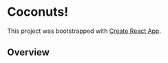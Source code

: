 # Coconuts!

This project was bootstrapped with [Create React App](https://github.com/facebook/create-react-app).

## Overview
